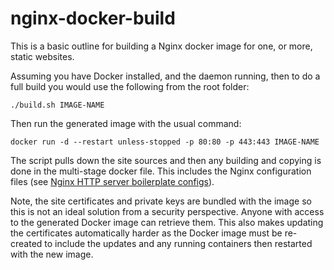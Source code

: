 # nginx-docker-build

This is a basic outline for building a Nginx docker image for one, or more, static websites.

Assuming you have Docker installed, and the daemon running, then to do a full build you would use the following from the root folder:

    ./build.sh IMAGE-NAME

Then run the generated image with the usual command:

    docker run -d --restart unless-stopped -p 80:80 -p 443:443 IMAGE-NAME

The script pulls down the site sources and then any building and copying is done in the multi-stage docker file. This includes the 
Nginx configuration files (see [Nginx HTTP server boilerplate configs](https://github.com/RatJuggler/server-configs-nginx/tree/production)).

Note, the site certificates and private keys are bundled with the image so this is not an ideal solution from a security 
perspective. Anyone with access to the generated Docker image can retrieve them. This also makes updating the certificates 
automatically harder as the Docker image must be re-created to include the updates and any running containers then restarted with 
the new image.
